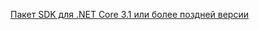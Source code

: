 [Пакет SDK для .NET Core 3.1 или более поздней версии](https://dotnet.microsoft.com/download/dotnet-core/3.1)
